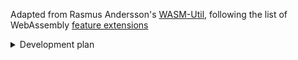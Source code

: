 Adapted from Rasmus Andersson's [WASM-Util](https://github.com/rsms/wasm-util), following the list of WebAssembly [feature extensions](https://webassembly.org/features/)

<details>
  <summary>Development plan</summary>

WebAssembly extensions

  - [x] (FF62) Mutable globals
  - [x] (FF62) Sign extension operations
  - [x] (FF64) Non-trapping float-to-int conversions
  - [x] (FF78) BigInt-to-i64 integration
  - [x] (FF78) Bulk memory operations
  - [x] (FF78) Multi-value
  - [x] (FF79) Reference types
  - [x] (FF79) Threads and atomics
  - [x] (FF89) Fixed width SIMD
  - [x] (FF100) Legacy exception handling
  - [x] (FF112) Extended constant expressions
  - [x] (FF120) Typed function references
  - [x] (FF120) Garbage collection
  - [x] (FF121) Tail calls
  - [x] (FF125) Multi-memory
  - [x] (FF131) Exception handling with exnref
  - [ ] (FF134) JS string builtins
  - [ ] (FF134) Memory64
  - [ ] (?) Relaxed SIMD

Wazam features

  - [ ] WAST ↔ WASM (base on WASM-Util)
  - [ ] Design & implement my own scripting language

Other

  - [ ] Port Citizen VM language to script
</details>